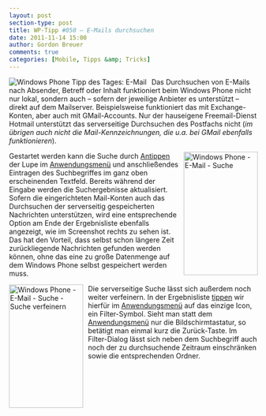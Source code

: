 ```yaml
---
layout: post
section-type: post
title: WP-Tipp #050 – E-Mails durchsuchen
date: 2011-11-14 15:00
author: Gordon Breuer
comments: true
categories: [Mobile, Tipps &amp; Tricks]
---
```

<p><img style="margin: 0px 10px 0px 0px; display: inline; float: left" title="" alt="Windows Phone Tipp des Tages: E-Mail" align="left" src="http://anheledirwp.blob.core.windows.net/wordpress/2011/11/mail.png" /></p>  <p>Das Durchsuchen von E-Mails nach Absender, Betreff oder Inhalt funktioniert beim Windows Phone nicht nur lokal, sondern auch – sofern der jeweilige Anbieter es unterstützt – direkt auf dem Mailserver. Beispielsweise funktioniert das mit Exchange-Konten, aber auch mit GMail-Accounts. Nur der hauseigene Freemail-Dienst Hotmail unterstützt das serverseitige Durchsuchen des Postfachs nicht (<em>im übrigen auch nicht die Mail-Kennzeichnungen, die u.a. bei GMail ebenfalls funktionieren</em>).</p>  <p><img style="margin: 0px 0px 0px 10px; display: inline; float: right" title="" alt="Windows Phone - E-Mail - Suche" align="right" src="http://anheledirwp.blob.core.windows.net/wordpress/2011/11/6344261606_1101431aab.jpg" width="150" height="250" />Gestartet werden kann die Suche durch <a href="/post/2011/09/12/WP7-Tipp-007-%E2%80%93-Standard-Gesten.aspx">Antippen</a> der Lupe im <a href="/post/2011/09/05/WP7-Tipp-002-%E2%80%93-Das-Anwendungs-und-Kontextmenu.aspx">Anwendungsmenü</a> und anschließendes Eintragen des Suchbegriffes im ganz oben erscheinenden Textfeld. Bereits während der Eingabe werden die Suchergebnisse aktualisiert. Sofern die eingerichteten Mail-Konten auch das Durchsuchen der serverseitig gespeicherten Nachrichten unterstützen, wird eine entsprechende Option am Ende der Ergebnisliste ebenfalls angezeigt, wie im Screenshot rechts zu sehen ist. Das hat den Vorteil, dass selbst schon längere Zeit zurückliegende Nachrichten gefunden werden können, ohne das eine zu große Datenmenge auf dem Windows Phone selbst gespeichert werden muss.</p>  <p><img style="margin: 0px 10px 0px 0px; display: inline; float: left" title="" alt="Windows Phone - E-Mail - Suche - Suche verfeinern" align="left" src="http://anheledirwp.blob.core.windows.net/wordpress/2011/11/6343670473_8d58d2eb03.jpg" width="150" height="250" />Die serverseitige Suche lässt sich außerdem noch weiter verfeinern. In der Ergebnisliste <a href="/post/2011/09/12/WP7-Tipp-007-%E2%80%93-Standard-Gesten.aspx">tippen</a> wir hierfür im <a href="/post/2011/09/05/WP7-Tipp-002-%E2%80%93-Das-Anwendungs-und-Kontextmenu.aspx">Anwendungsmenü</a> auf das einzige Icon, ein Filter-Symbol. Sieht man statt dem <a href="/post/2011/09/05/WP7-Tipp-002-%E2%80%93-Das-Anwendungs-und-Kontextmenu.aspx">Anwendungsmenü</a> nur die Bildschirmtastatur, so betätigt man einmal kurz die Zurück-Taste. Im Filter-Dialog lässt sich neben dem Suchbegriff auch noch der zu durchsuchende Zeitraum einschränken sowie die entsprechenden Ordner. </p>

